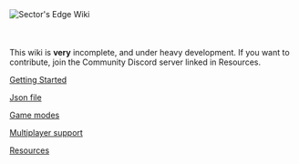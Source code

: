 <img src="/se-wiki-edit.png" alt="Sector's Edge Wiki"/>
<div style="justify-content: center; display: flex; margin-top:10px; font-size: 5px; margin-bottom: 40px">
</div>

This wiki is **very** incomplete, and under heavy development. If you want to contribute, join the Community Discord server linked in Resources.

[Getting Started](./docs/gettingstarted.md)

[Json file](./docs/json.md)

[Game modes](./docs/gamemodes.md)

[Multiplayer support](./docs/multiplayer.md)

[Resources](./docs/resources.md)